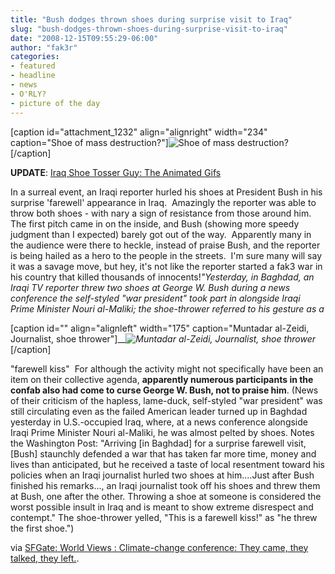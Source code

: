 ```yaml
---
title: "Bush dodges thrown shoes during surprise visit to Iraq"
slug: "bush-dodges-thrown-shoes-during-surprise-visit-to-iraq"
date: "2008-12-15T09:55:29-06:00"
author: "fak3r"
categories:
- featured
- headline
- news
- O'RLY?
- picture of the day
---
```


[caption id="attachment_1232" align="alignright" width="234" caption="Shoe of mass destruction?"]![Shoe of mass destruction?](http://www.fak3r.com/wp-content/uploads/2008/12/apshoetwo1.jpg)[/caption]

**UPDATE**: [Iraq Shoe Tosser Guy: The Animated Gifs](http://www.boingboing.net/2008/12/15/iraq-shoe-tosser-guy.html)

In a surreal event, an Iraqi reporter hurled his shoes at President Bush in his surprise 'farewell' appearance in Iraq.  Amazingly the reporter was able to throw both shoes - with nary a sign of resistance from those around him.  The first pitch came in on the inside, and Bush (showing more speedy judgment than I expected) barely got out of the way.  Apparently many in the audience were there to heckle, instead of praise Bush, and the reporter is being hailed as a hero to the people in the streets.  I'm sure many will say it was a savage move, but hey, it's not like the reporter started a fak3 war in his country that killed thousands of innocents!<!-- more -->_"Yesterday, in Baghdad, an Iraqi TV reporter threw two shoes at George W. Bush during a news conference the self-styled "war president" took part in alongside Iraqi Prime Minister Nouri al-Maliki; the shoe-thrower referred to his gesture as a_

[caption id="" align="alignleft" width="175" caption="Muntadar al-Zeidi, Journalist, shoe thrower"]___![Muntadar al-Zeidi, Journalist, shoe thrower](http://www.cbsnews.com/images/2008/12/15/image4668248l.jpg)_[/caption]

"farewell kiss"  For although the activity might not specifically have been an item on their collective agenda, **apparently numerous participants in the confab also had come to curse George W. Bush, not to praise him**. (News of their criticism of the hapless, lame-duck, self-styled "war president" was still circulating even as the failed American leader turned up in Baghdad yesterday in U.S.-occupied Iraq, where, at a news conference alongside Iraqi Prime Minister Nouri al-Maliki, he was almost pelted by shoes. Notes the Washington Post: "Arriving [in Baghdad] for a surprise farewell visit, [Bush] staunchly defended a war that has taken far more time, money and lives than anticipated, but he received a taste of local resentment toward his policies when an Iraqi journalist hurled two shoes at him....Just after Bush finished his remarks..., an Iraqi journalist took off his shoes and threw them at Bush, one after the other. Throwing a shoe at someone is considered the worst possible insult in Iraq and is meant to show extreme disrespect and contempt." The shoe-thrower yelled, "This is a farewell kiss!" as "he threw the first shoe.")

via [SFGate: World Views : Climate-change conference: They came, they talked, they left.](http://www.sfgate.com/cgi-bin/blogs/sfgate/detail?blogid=15&entry_id=33613).
